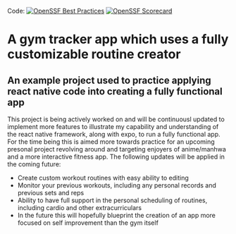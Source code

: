 Code: [![OpenSSF Best Practices](https://www.bestpractices.dev/projects/1/badge)](https://www.bestpractices.dev/projects/1) [![OpenSSF Scorecard](https://api.securityscorecards.dev/projects/github.com/{Fedmichard}/{gym_tracker}/badge)](https://securityscorecards.dev/viewer/?uri=github.com/{Fedmichard}/{gym_tracker})
# A gym tracker app which uses a fully customizable routine creator

## An example project used to practice applying react native code into creating a fully functional app

This project is being actively worked on and will be continuousl updated to implement more features to illustrate my capability and understanding of the react native framework, along with expo, to run a fully functional app. For the time being this is aimed more towards practice for an upcoming presonal project revolving around and targeting enjoyers of anime/manhwa and a more interactive fitness app. The following updates will be applied in the coming future:

* Create custom workout routines with easy ability to editing
* Monitor your previous workouts, including any personal records and previous sets and reps
* Ability to have full support in the personal scheduling of routines, including cardio and other extracurriculars
* In the future this will hopefully blueprint the creation of an app more focused on self improvement than the gym itself
